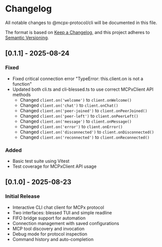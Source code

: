 # Changelog

All notable changes to @mcpx-protocol/cli will be documented in this file.

The format is based on [Keep a Changelog](https://keepachangelog.com/en/1.0.0/),
and this project adheres to [Semantic Versioning](https://semver.org/spec/v2.0.0.html).

## [0.1.1] - 2025-08-24

### Fixed
- Fixed critical connection error "TypeError: this.client.on is not a function"
- Updated both cli.ts and cli-blessed.ts to use correct MCPxClient API methods
  - Changed `client.on('welcome')` to `client.onWelcome()`
  - Changed `client.on('chat')` to `client.onChat()`
  - Changed `client.on('peer-joined')` to `client.onPeerJoined()`
  - Changed `client.on('peer-left')` to `client.onPeerLeft()`
  - Changed `client.on('message')` to `client.onMessage()`
  - Changed `client.on('error')` to `client.onError()`
  - Changed `client.on('disconnected')` to `client.onDisconnected()`
  - Changed `client.on('reconnected')` to `client.onReconnected()`

### Added
- Basic test suite using Vitest
- Test coverage for MCPxClient API usage

## [0.1.0] - 2025-08-23

### Initial Release
- Interactive CLI chat client for MCPx protocol
- Two interfaces: blessed TUI and simple readline
- FIFO bridge support for automation
- Connection management with saved configurations
- MCP tool discovery and invocation
- Debug mode for protocol inspection
- Command history and auto-completion